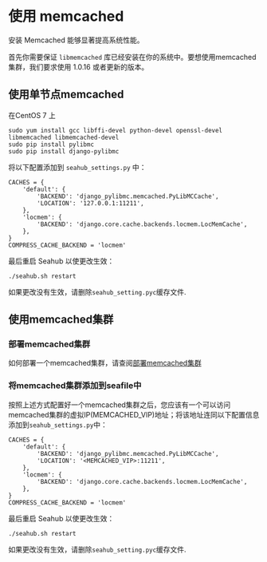 # 使用 memcached

安装 Memcached 能够显著提高系统性能。

首先你需要保证 `libmemcached` 库已经安装在你的系统中。要想使用memcached集群，我们要求使用 1.0.16 或者更新的版本。

## 使用单节点memcached

在CentOS 7 上

```
sudo yum install gcc libffi-devel python-devel openssl-devel libmemcached libmemcached-devel
sudo pip install pylibmc
sudo pip install django-pylibmc
```

将以下配置添加到 `seahub_settings.py` 中：

```
CACHES = {
    'default': {
        'BACKEND': 'django_pylibmc.memcached.PyLibMCCache',
        'LOCATION': '127.0.0.1:11211',
    },
    'locmem': {
        'BACKEND': 'django.core.cache.backends.locmem.LocMemCache',
    },
}
COMPRESS_CACHE_BACKEND = 'locmem'

```

最后重启 Seahub 以使更改生效：

    ./seahub.sh restart

如果更改没有生效，请删除`seahub_setting.pyc`缓存文件.

## 使用memcached集群

### 部署memcached集群
如何部署一个memcached集群，请查阅[部署memcached集群](../deploy_pro/mariadb_memcached_cluster.md)

### 将memcached集群添加到seafile中

按照上述方式配置好一个memcached集群之后，您应该有一个可以访问memcached集群的虚拟IP(MEMCACHED_VIP)地址；将该地址连同以下配置信息添加到`seahub_settings.py`中：

```
CACHES = {
    'default': {
        'BACKEND': 'django_pylibmc.memcached.PyLibMCCache',
        'LOCATION': '<MEMCACHED_VIP>:11211',
    },
    'locmem': {
        'BACKEND': 'django.core.cache.backends.locmem.LocMemCache',
    },
}
COMPRESS_CACHE_BACKEND = 'locmem'

```

最后重启 Seahub 以使更改生效：

    ./seahub.sh restart

如果更改没有生效，请删除`seahub_setting.pyc`缓存文件.